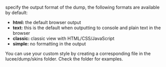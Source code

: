 specify the output format of the dump, the following formats are available by default:

- **html:**  the default browser output
- **text:**  this is the default when outputting to console and plain text in the browser
- **classic:**  classic view with HTML/CSS/JavaScript
- **simple:**  no formatting in the output

You can use your custom style by creating a corresponding file in the lucee/dump/skins folder. Check the folder for examples.
